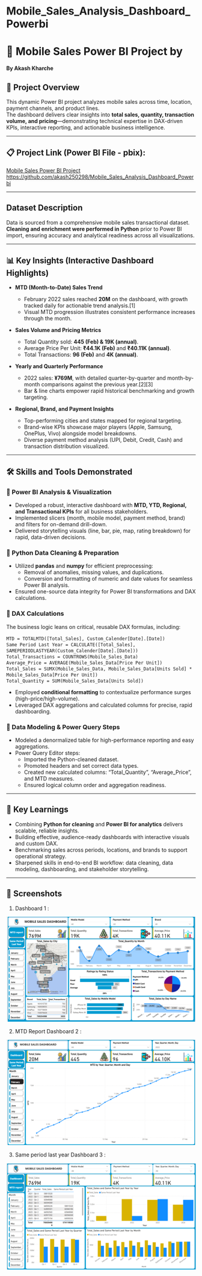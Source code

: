 # Mobile_Sales_Analysis_Dashboard_Powerbi

# 📱 Mobile Sales Power BI Project by
**By Akash Kharche**  

## 📌 Project Overview

This dynamic Power BI project analyzes mobile sales across time, location, payment channels, and product lines.  
The dashboard delivers clear insights into **total sales, quantity, transaction volume, and pricing**—demonstrating technical expertise in DAX-driven KPIs, interactive reporting, and actionable business intelligence.

***

## 📋 Project Link (Power BI File - pbix):

[Mobile Sales Power BI Project](#)  
https://github.com/akash250298/Mobile_Sales_Analysis_Dashboard_Powerbi

***

## Dataset Description

Data is sourced from a comprehensive mobile sales transactional dataset.  
**Cleaning and enrichment were performed in Python** prior to Power BI import, ensuring accuracy and analytical readiness across all visualizations.

***

## 📊 Key Insights (Interactive Dashboard Highlights)

- **MTD (Month-to-Date) Sales Trend**
  - February 2022 sales reached **20M** on the dashboard, with growth tracked daily for actionable trend analysis.[1]
  - Visual MTD progression illustrates consistent performance increases through the month.

- **Sales Volume and Pricing Metrics**
  - Total Quantity sold: **445 (Feb) & 19K (annual)**.
  - Average Price Per Unit: **₹44.1K (Feb)** and **₹40.11K (annual)**.
  - Total Transactions: **96 (Feb)** and **4K (annual)**.

- **Yearly and Quarterly Performance**
  - 2022 sales: **¥769M**, with detailed quarter-by-quarter and month-by-month comparisons against the previous year.[2][3]
  - Bar & line charts empower rapid historical benchmarking and growth targeting.

- **Regional, Brand, and Payment Insights**
  - Top-performing cities and states mapped for regional targeting.
  - Brand-wise KPIs showcase major players (Apple, Samsung, OnePlus, Vivo) alongside model breakdowns.
  - Diverse payment method analysis (UPI, Debit, Credit, Cash) and transaction distribution visualized.

***

## 🛠️ Skills and Tools Demonstrated

### 🔹 Power BI Analysis & Visualization

- Developed a robust, interactive dashboard with **MTD, YTD, Regional, and Transactional KPIs** for all business stakeholders.
- Implemented slicers (month, mobile model, payment method, brand) and filters for on-demand drill-down.
- Delivered storytelling visuals (line, bar, pie, map, rating breakdown) for rapid, data-driven decisions.

### 🔹 Python Data Cleaning & Preparation

- Utilized **pandas** and **numpy** for efficient preprocessing:
  - Removal of anomalies, missing values, and duplications.
  - Conversion and formatting of numeric and date values for seamless Power BI analysis.
- Ensured one-source data integrity for Power BI transformations and DAX calculations.

### 🔹 DAX Calculations

The business logic leans on critical, reusable DAX formulas, including:
```DAX
MTD = TOTALMTD([Total_Sales], Custom_Calender[Date].[Date])
Same Period Last Year = CALCULATE([Total_Sales], SAMEPERIODLASTYEAR(Custom_Calender[Date].[Date]))
Total_Transactions = COUNTROWS(Mobile_Sales_Data)
Average_Price = AVERAGE(Mobile_Sales_Data[Price Per Unit])
Total_Sales = SUMX(Mobile_Sales_Data, Mobile_Sales_Data[Units Sold] * Mobile_Sales_Data[Price Per Unit])
Total_Quantity = SUM(Mobile_Sales_Data[Units Sold])
```
- Employed **conditional formatting** to contextualize performance surges (high-price/high-volume).
- Leveraged DAX aggregations and calculated columns for precise, rapid dashboarding.

### 🔹 Data Modeling & Power Query Steps

- Modeled a denormalized table for high-performance reporting and easy aggregations.
- Power Query Editor steps:
  - Imported the Python-cleaned dataset.
  - Promoted headers and set correct data types.
  - Created new calculated columns: “Total_Quantity”, “Average_Price”, and MTD measures.
  - Ensured logical column order and aggregation readiness.

***

## 🎯 Key Learnings

- Combining **Python for cleaning** and **Power BI for analytics** delivers scalable, reliable insights.
- Building effective, audience-ready dashboards with interactive visuals and custom DAX.
- Benchmarking sales across periods, locations, and brands to support operational strategy.
- Sharpened skills in end-to-end BI workflow: data cleaning, data modeling, dashboarding, and stakeholder storytelling.

***

## 📸 Screenshots  
1. Dashboard 1 :
<img src="https://github.com/akash250298/Mobile_Sales_Analysis_Dashboard_Powerbi/blob/main/Dashboard_Screenshots/Dashboard%201.png" class="img-fluid">

2. MTD Report Dashboard 2 :
<img src="https://github.com/akash250298/Mobile_Sales_Analysis_Dashboard_Powerbi/blob/main/Dashboard_Screenshots/MTD%20report.png" class="img-fluid">

3. Same period last year Dashboard 3 :
<img src="https://github.com/akash250298/Mobile_Sales_Analysis_Dashboard_Powerbi/blob/main/Dashboard_Screenshots/Same%20period%20last%20year.png" class="img-fluid">

